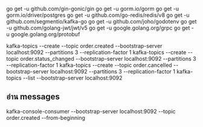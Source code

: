 go get -u github.com/gin-gonic/gin
go get -u gorm.io/gorm
go get -u gorm.io/driver/postgres
go get -u github.com/go-redis/redis/v8
go get -u github.com/segmentio/kafka-go
go get -u github.com/joho/godotenv
go get -u github.com/golang-jwt/jwt/v5
go get -u google.golang.org/grpc
go get -u google.golang.org/protobuf

kafka-topics --create --topic order.created --bootstrap-server localhost:9092 --partitions 3 --replication-factor 1
kafka-topics --create --topic order.status_changed --bootstrap-server localhost:9092 --partitions 3 --replication-factor 1
kafka-topics --create --topic order.cancelled --bootstrap-server localhost:9092 --partitions 3 --replication-factor 1
kafka-topics --list --bootstrap-server localhost:9092
## อ่าน messages
kafka-console-consumer --bootstrap-server localhost:9092 --topic order.created --from-beginning